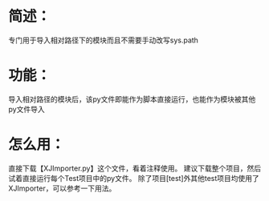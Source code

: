 


# 简述：
专门用于导入相对路径下的模块而且不需要手动改写sys.path


# 功能：
导入相对路径的模块后，该py文件即能作为脚本直接运行，也能作为模块被其他py文件导入


# 怎么用：
直接下载【XJImporter.py】这个文件，看着注释使用。
建议下载整个项目，然后试着直接运行每个Test项目中的py文件。
除了项目[test]外其他test项目均使用了XJImporter，可以参考一下用法。



